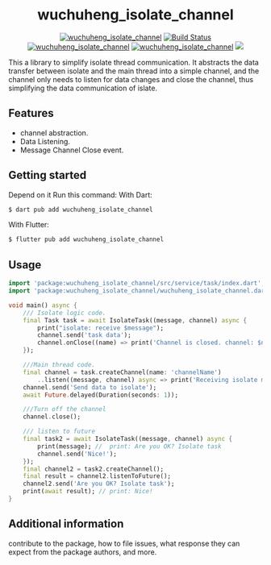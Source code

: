 <div align="center">
<h1>wuchuheng_isolate_channel</h1>
<a href="https://badgen.net/badge/license/MIT/blue"><img src="https://img.shields.io/badge/License-MIT-yellow.svg" alt="wuchuheng_isolate_channel" /></a>
<a href="https://github.com/wuchuheng/isolate_channel_dart/actions"><img src="https://github.com/wuchuheng/isolate_channel_dart/actions/workflows/tests.yaml/badge.svg" alt="Build Status"></a>
<a href="https://pub.dev/packages/wuchuheng_isolate_channel"><img alt="wuchuheng_isolate_channel" src="https://badgen.net/pub/v/wuchuheng_isolate_channel" /></a>
<a href="https://badgen.net/pub/likes/wuchuheng_isolate_channel"><img alt="wuchuheng_isolate_channel" src="https://badgen.net/pub/likes/wuchuheng_isolate_channel" /></a>
<a href="https://badgen.net/pub/flutter-platform/wuchuheng_isolate_channel">
<img src="https://badgen.net/pub/flutter-platform/wuchuheng_isolate_channel">
</a>
</div>


This a library to simplify isolate thread communication. It abstracts the data transfer between isolate and the main thread into a simple channel, and the channel only needs to listen for data changes and close the channel, thus simplifying the data communication of islate.

## Features

- channel abstraction.
- Data Listening.
- Message Channel Close event.

## Getting started
Depend on it
Run this command:
With Dart:
``` bash 
$ dart pub add wuchuheng_isolate_channel
```
With Flutter:
``` bash 
$ flutter pub add wuchuheng_isolate_channel
```

## Usage

```dart
import 'package:wuchuheng_isolate_channel/src/service/task/index.dart';
import 'package:wuchuheng_isolate_channel/wuchuheng_isolate_channel.dart';

void main() async {
    /// Isolate logic code.
    final Task task = await IsolateTask((message, channel) async {
        print("isolate: receive $message");
        channel.send('task data');
        channel.onClose((name) => print('Channel is closed. channel: $name.'));
    });

    ///Main thread code.
    final channel = task.createChannel(name: 'channelName')
        ..listen((message, channel) async => print('Receiving isolate messages')).cancel();
    channel.send('Send data to isolate');
    await Future.delayed(Duration(seconds: 1));

    ///Turn off the channel
    channel.close();

    /// listen to future
    final task2 = await IsolateTask((message, channel) async {
        print(message); //  print: Are you OK? Isolate task
        channel.send('Nice!');
    });
    final channel2 = task2.createChannel();
    final result = channel2.listenToFuture();
    channel2.send('Are you OK? Isolate task');
    print(await result); // print: Nice!
}
```

## Additional information

contribute to the package, how to file issues, what response they can expect 
from the package authors, and more.
